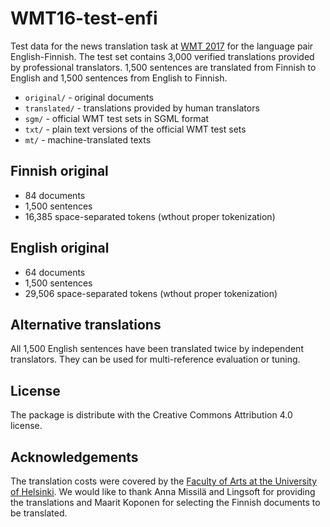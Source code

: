 # WMT16-test-enfi

Test data for the news translation task at [WMT 2017](http://www.statmt.org/wmt17/translation-task.html) for the language pair English-Finnish. The test set contains 3,000 verified translations provided by professional translators. 1,500 sentences are translated from Finnish to English and 1,500 sentences from English to Finnish.

* `original/` - original documents
* `translated/` - translations provided by human translators
* `sgm/` - official WMT test sets in SGML format
* `txt/` - plain text versions of the official WMT test sets
* `mt/` - machine-translated texts

## Finnish original

* 84 documents
* 1,500 sentences
* 16,385 space-separated tokens (wthout proper tokenization)

## English original

* 64 documents
* 1,500 sentences
* 29,506 space-separated tokens (wthout proper tokenization)

## Alternative translations

All 1,500 English sentences have been translated twice by independent translators. They can be used for multi-reference evaluation or tuning.

## License

The package is distribute with the Creative Commons Attribution 4.0 license.

## Acknowledgements

The translation costs were covered by the [Faculty of Arts at the University of Helsinki](https://www.helsinki.fi/en/faculty-of-arts). We would like to thank Anna Missilä and Lingsoft for providing the translations and Maarit Koponen for selecting the Finnish documents to be translated.

